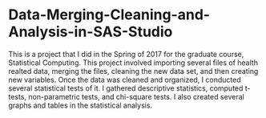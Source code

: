 # Data-Merging-Cleaning-and-Analysis-in-SAS-Studio
This is a project that I did in the Spring of 2017 for the graduate course, Statistical Computing. This project involved importing several files of health realted data, merging the files, cleaning the new data set, and then creating new variables. Once the data was cleaned and organized, I conducted several statistical tests of it. I gathered descriptive statistics, computed t-tests, non-parametric tests, and chi-square tests. I also created several graphs and tables in the statistical analysis. 
